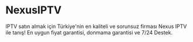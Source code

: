 # NexusIPTV
IPTV satın almak için Türkiye'nin en kaliteli ve sorunsuz firması Nexus IPTV ile tanış! En uygun fiyat garantisi, donmama garantisi ve 7/24 Destek.
